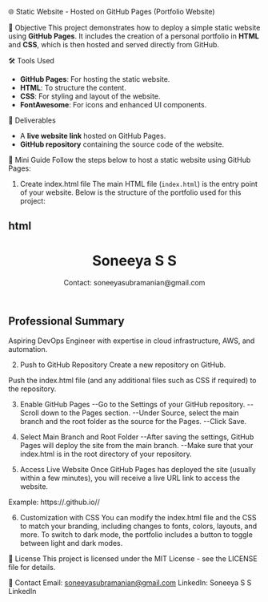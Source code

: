 🌐 Static Website - Hosted on GitHub Pages (Portfolio Website) 

🎯 Objective
This project demonstrates how to deploy a simple static website using **GitHub Pages**. It includes the creation of a personal portfolio in **HTML** and **CSS**, which is then hosted and served directly from GitHub.

🛠️ Tools Used
- **GitHub Pages**: For hosting the static website.
- **HTML**: To structure the content.
- **CSS**: For styling and layout of the website.
- **FontAwesome**: For icons and enhanced UI components.

🚀 Deliverables
- A **live website link** hosted on GitHub Pages.
- **GitHub repository** containing the source code of the website.

📖 Mini Guide
Follow the steps below to host a static website using GitHub Pages:

1. Create index.html file
The main HTML file (`index.html`) is the entry point of your website. Below is the structure of the portfolio used for this project:

## html
<!DOCTYPE html>
<html lang="en">
<head>
  <meta charset="UTF-8" />
  <meta name="viewport" content="width=device-width, initial-scale=1.0" />
  <title>Soneeya S S - Portfolio</title>
  <link href="https://fonts.googleapis.com/css2?family=Inter:wght@400;600;700&display=swap" rel="stylesheet">
  <script src="https://kit.fontawesome.com/a076d05399.js" crossorigin="anonymous"></script>
  <style>
    /* Custom CSS for styling the portfolio */
    :root {
      --bg-light: #f4f6f9;
      --bg-dark: #1e1e2f;
      --text-light: #333;
      --text-dark: #f1f1f1;
      --accent: #0077b6;
    }

    /* Additional styles here... */
  </style>
</head>
<body>
  <header>
    <h1>Soneeya S S</h1>
    <p>Contact: soneeyasubramanian@gmail.com</p>
  </header>

  <section class="section">
    <h2>Professional Summary</h2>
    <p>Aspiring DevOps Engineer with expertise in cloud infrastructure, AWS, and automation.</p>
  </section>

  <!-- More sections as required -->

  <script>
    function toggleDarkMode() {
      document.body.classList.toggle('dark-mode');
    }
  </script>
</body>
</html>

2. Push to GitHub Repository
Create a new repository on GitHub.

Push the index.html file (and any additional files such as CSS if required) to the repository.

3. Enable GitHub Pages
--Go to the Settings of your GitHub repository.
--Scroll down to the Pages section.
--Under Source, select the main branch and the root folder as the source for the Pages.
--Click Save.

4. Select Main Branch and Root Folder
--After saving the settings, GitHub Pages will deploy the site from the main branch.
--Make sure that your index.html is in the root directory of your repository.

5. Access Live Website
Once GitHub Pages has deployed the site (usually within a few minutes), you will receive a live URL link to access the website.

Example:
https://<your-github-username>.github.io/<repository-name>/

6. Customization with CSS
You can modify the index.html file and the CSS to match your branding, including changes to fonts, colors, layouts, and more. To switch to dark mode, the portfolio includes a button to toggle between light and dark modes.

📝 License
This project is licensed under the MIT License - see the LICENSE file for details.

📧 Contact
Email: soneeyasubramanian@gmail.com
LinkedIn: Soneeya S S LinkedIn


